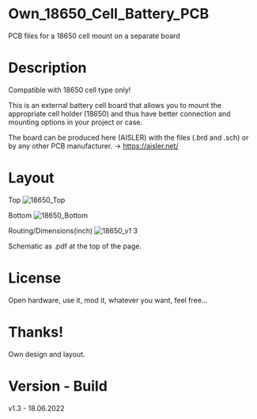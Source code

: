 # Own_18650_Cell_Battery_PCB

PCB files for a 18650 cell mount on a separate board

# Description

Compatible with 18650 cell type only!

This is an external battery cell board that allows you to mount the appropriate cell holder (18650) and thus have better connection and mounting options in your project or case.

The board can be produced here (AISLER) with the files (.brd and .sch) or by any other PCB manufacturer. -> https://aisler.net/

# Layout

Top
![18650_Top](https://user-images.githubusercontent.com/88975406/174847739-8d9fd89c-231e-4f6e-afc6-af8d3f8bd7a0.png)

Bottom
![18650_Bottom](https://user-images.githubusercontent.com/88975406/174847725-4532f11c-b9bc-4ef4-8832-6e5b74bf0949.png)

Routing/Dimensions(inch)
![18650_v1 3](https://user-images.githubusercontent.com/88975406/174847699-6300d72d-897b-4ad3-952b-4c726ebb1115.png)

Schematic as .pdf at the top of the page.

# License

Open hardware, use it, mod it, whatever you want, feel free...

# Thanks!

Own design and layout.

# Version - Build

v1.3 - 18.06.2022
